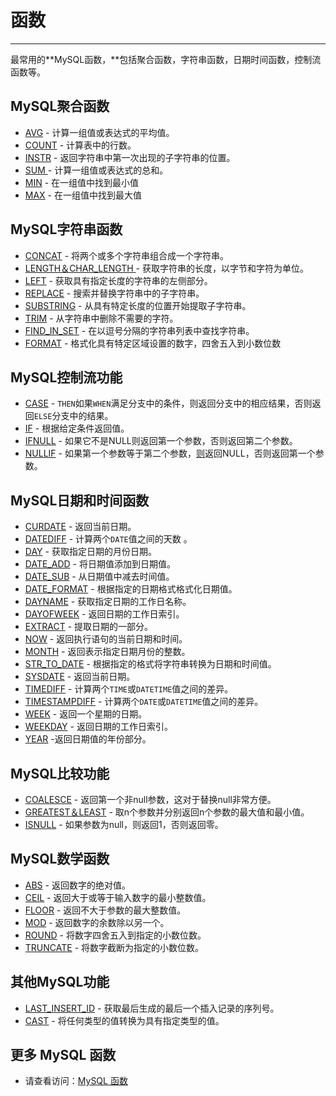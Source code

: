 # 函数

------

最常用的**MySQL函数，**包括聚合函数，字符串函数，日期时间函数，控制流函数等。

## MySQL聚合函数

- [AVG](https://www.begtut.com/sql/func-mysql-avg.html) - 计算一组值或表达式的平均值。
- [COUNT](https://www.begtut.com/sql/func-mysql-count.html) - 计算表中的行数。
- [INSTR](https://www.begtut.com/sql/func-mysql-instr.html) - 返回字符串中第一次出现的子字符串的位置。
- [SUM ](https://www.begtut.com/sql/func-mysql-sum.html) - 计算一组值或表达式的总和。
- [MIN](https://www.begtut.com/sql/func-mysql-min.html) - 在一组值中找到最小值
- [MAX](https://www.begtut.com/sql/func-mysql-max.html) - 在一组值中找到最大值

## MySQL字符串函数

- [CONCAT](https://www.begtut.com/sql/func-mysql-concat.html) - 将两个或多个字符串组合成一个字符串。
- [LENGTH＆CHAR_LENGTH ](https://www.begtut.com/sql/func-mysql-length.html) - 获取字符串的长度，以字节和字符为单位。
- [LEFT](https://www.begtut.com/sql/func-mysql-left.html) - 获取具有指定长度的字符串的左侧部分。
- [REPLACE](https://www.begtut.com/sql/func-mysql-replace.html) - 搜索并替换字符串中的子字符串。
- [SUBSTRING](https://www.begtut.com/sql/func-mysql-SUBSTRING.html) - 从具有特定长度的位置开始提取子字符串。
- [TRIM](https://www.begtut.com/sql/func-mysql-trim.html) - 从字符串中删除不需要的字符。
- [FIND_IN_SET](https://www.begtut.com/sql/func-mysql-find-in-set.html) - 在以逗号分隔的字符串列表中查找字符串。
- [FORMAT](https://www.begtut.com/sql/func-mysql-format.html) - 格式化具有特定区域设置的数字，四舍五入到小数位数

## MySQL控制流功能

- [CASE](https://www.begtut.com/sql/func-mysql-case.html) - `THEN`如果`WHEN`满足分支中的条件，则返回分支中的相应结果，否则返回`ELSE`分支中的结果。
- [IF](https://www.begtut.com/sql/func-mysql-if.html) - 根据给定条件返回值。
- [IFNULL](https://www.begtut.com/sql/func-mysql-ifnull.html) - 如果它不是NULL则返回第一个参数，否则返回第二个参数。
- [NULLIF](https://www.begtut.com/sql/func-mysql-nullif.html) - 如果第一个参数等于第二个参数，[则](https://www.begtut.com/sql/func-mysql-nullif.html)返回NULL，否则返回第一个参数。

## MySQL日期和时间函数

- [CURDATE](https://www.begtut.com/sql/func-mysql-curdate.html) - 返回当前日期。
- [DATEDIFF](https://www.begtut.com/sql/func-mysql-datediff.html) - 计算两个`DATE`值之间的天数  。
- [DAY](https://www.begtut.com/sql/func-mysql-day.html) - 获取指定日期的月份日期。
- [DATE_ADD](https://www.begtut.com/sql/func-mysql-date-add.html) - 将日期值添加到日期值。
- [DATE_SUB](https://www.begtut.com/sql/func-mysql-date-sub.html) - 从日期值中减去时间值。
- [DATE_FORMAT](https://www.begtut.com/sql/func-mysql-date-format.html) - 根据指定的日期格式格式化日期值。
- [DAYNAME](https://www.begtut.com/sql/func-mysql-dayname.html) - 获取指定日期的工作日名称。
- [DAYOFWEEK](https://www.begtut.com/sql/func-mysql-dayofweek.html) - 返回日期的工作日索引。
- [EXTRACT](https://www.begtut.com/sql/func-mysql-extract.html) - 提取日期的一部分。
- [NOW](https://www.begtut.com/sql/func-mysql-now.html) - 返回执行语句的当前日期和时间。
- [MONTH](https://www.begtut.com/mysql/mysql-month.html) - 返回表示指定日期月份的整数。
- [STR_TO_DATE](https://www.begtut.com/sql/func-mysql-str-to-date.html) - 根据指定的格式将字符串转换为日期和时间值。
- [SYSDATE](https://www.begtut.com/sql/func-mysql-sysdate.html) - 返回当前日期。
- [TIMEDIFF](https://www.begtut.com/sql/func-mysql-timediff.html) - 计算两个`TIME`或`DATETIME`值之间的差异。
- [TIMESTAMPDIFF](https://www.begtut.com/sql/func-mysql-timestampdiff.html) - 计算两个`DATE`或`DATETIME`值之间的差异。
- [WEEK](https://www.begtut.com/sql/func-mysql-week.html) - 返回一个星期的日期。
- [WEEKDAY](https://www.begtut.com/sql/func-mysql-weekday.html) - 返回日期的工作日索引。
- [YEAR](https://www.begtut.com/sql/func-mysql-year.html) -返回日期值的年份部分。

## MySQL比较功能

- [COALESCE](https://www.begtut.com/sql/func-mysql-coalesce.html) - 返回第一个非null参数，这对于替换null非常方便。
- [GREATEST＆LEAST](https://www.begtut.com/sql/func-mysql-greatest.html) - 取n个参数并分别返回n个参数的最大值和最小值。
- [ISNULL](https://www.begtut.com/mysql/mysql-isnull-function.html) - 如果参数为null，则返回1，否则返回零。

## MySQL数学函数

- [ABS](https://www.begtut.com/sql/func-mysql-abs.html) - 返回数字的绝对值。
- [CEIL](https://www.begtut.com/sql/func-mysql-ceil.html) - 返回大于或等于输入数字的最小整数值。
- [FLOOR](https://www.begtut.com/sql/func-mysql-floor.html) - 返回不大于参数的最大整数值。
- [MOD](https://www.begtut.com/sql/func-mysql-mod.html) - 返回数字的余数除以另一个。
- [ROUND](https://www.begtut.com/sql/func-mysql-round.html) - 将数字四舍五入到指定的小数位数。
- [TRUNCATE](https://www.begtut.com/sql/func-mysql-truncate.html) - 将数字截断为指定的小数位数。

## 其他MySQL功能

- [LAST_INSERT_ID](https://www.begtut.com/sql/func-mysql-last-insert-id.html) - 获取最后生成的最后一个插入记录的序列号。
- [CAST](https://www.begtut.com/sql/func-mysql-cast.html) - 将任何类型的值转换为具有指定类型的值。

## 更多 MySQL 函数

- 请查看访问：[MySQL 函数](https://www.begtut.com/sql/sql-ref-mysql.html)